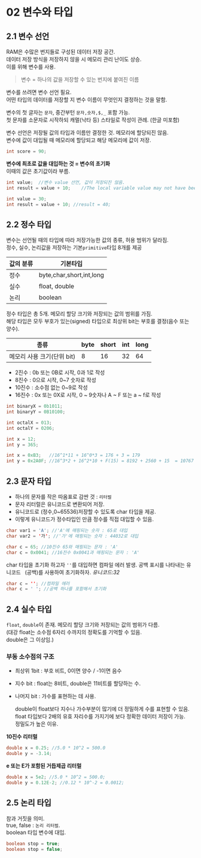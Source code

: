 # 02 변수와 타입

## 2.1 변수 선언

RAM은 수많은 번지들로 구성된 데이터 저장 공간.   
데이터 저장 방식을 저장하지 않을 시 메모리 관리 난이도 상승.  
이를 위해 변수를 사용.
> 변수 = 하나의 값을 저장할 수 있는 번지에 붙여진 이름

변수를 쓰려면 변수 선언 필요.  
어떤 타입의 데이터를 저장할 지 변수 이름이 무엇인지 결정하는 것을 말함.

변수의 첫 글자는 `문자`, 중간부턴 `문자,숫자,$,_` 포함 가능.  
첫 문자를 소문자로 시작하되 캐멀(낙타 등) 스타일로 작성이 관례. (한글 미포함)

변수 선언은 저장될 값의 타입과 이름만 결정한 것. 메모리에 할당되진 않음.  
변수에 값이 대입될 때 메모리에 할당되고 해당 메모리에 값이 저장.

```java
int score = 90;
```

**변수에 최초로 값을 대입하는 것 = 변수의 초기화**  
이때의 값은 초기값이라 부름.

```java
int value;  //변수 value 선언, 값이 저장되진 않음.
int result = value + 10;    //The local variable value may not have been initialized !ERROR!
```

```java
int value = 30;
int result = value + 10; //result = 40;
```

## 2.2 정수 타입

변수는 선언될 때의 타입에 따라 저장가능한 값의 종류, 허용 범위가 달라짐.  
정수, 실수, 논리값을 저장하는 기본`primitive`타입 8개를 제공

| 값의 분류 | 기본타입                     |
|-------|--------------------------|
| 정수    | byte,char,short,int,long |
| 실수    | float, double            |
| 논리    | boolean                  |

정수 타입은 총 5개. 메모리 할당 크기와 저장되는 값의 범위를 가짐.  
해당 타입은 모두 부호가 있는(signed) 타입으로 최상위 bit는 부호를 결정(음수 또는 양수).

| 종류                | byte | short | int | long |
|-------------------|------|-------|-----|------|
| 메모리 사용 크기(단위 bit) | 8    | 16    | 32  | 64   |

* 2진수 : 0b 또는 0B로 시작, 0과 1로 작성
* 8진수 : 0으로 시작, 0~7 숫자로 작성
* 10진수 : 소수점 없는 0~9로 작성
* 16진수 : 0x 또는 0X로 시작, 0 ~ 9숫자나 A ~ F 또는 a ~ f로 작성
```java
int binaryX = 0b1011;
int binaryY = 0B10100;

int octalX = 013;
int octalY = 0206;

int x = 12;
int y = 365;

int x = 0xB3;   //16^1*11 + 16^0*3 = 176 + 3 = 179
int y = 0x2A0F; //16^3*2 + 16^2*10 + F(15) = 8192 + 2560 + 15  = 10767 
```
## 2.3 문자 타입
* 하나의 문자를 작은 따옴표로 감싼 것 : `리터럴`
* 문자 리터럴은 유니코드로 변환되어 저장.
* 유니코드로 (정수,0~65536)저장할 수 있도록 char 타입을 제공.
* 이렇게 유니코드가 정수타입인 만큼 정수를 직접 대입할 수 있음.
```java
char var1 = 'A'; //'A'에 매핑되는 숫자 : 65로 대입
char var2 = '가'; //'가'에 매핑되는 숫자 : 44032로 대입
```
```java
char c = 65; //10진수 65와 매핑되는 문자 : 'A'
char c = 0x0041; //16진수 0x0041과 매핑되는 문자 : 'A'
```
char 타입을 초기화 하고자 `''`를 대입하면 컴파일 에러 발생. 
공백 표시를 나타내는 유니코드 ` `(공백)를 사용하여 초기화하자. *유니코드:32*
```java
char c = ''; //컴파일 에러
char c = ' '; //공백 하나를 포함해서 초기화
```
## 2.4 실수 타입
`float`, `double`이 존재. 
메모리 할당 크기와 저장되는 값의 범위가 다름.  
(대강 float는 소수점 6자리 수까지의 정확도를 기억할 수 있음.  
double은 그 이상임.)

### 부동 소수점의 구조
* 최상위 1bit : 부호 비트, 0이면 양수 / -1이면 음수
* 지수 bit : float는 8비트, double은 11비트를 할당하는 수. 
* 나머지 bit : 가수를 표현하는 데 사용.

  
  double이 float보다 지수나 가수부분이 많기에 더 정밀하게 수를 표현할 수 있음.  
float 타입보다 2배의 유효 자리수를 가지기에 보다 정확한 데이터 저장이 가능.  
정밀도가 높은 이유.   

**10진수 리터럴**
```java
double x = 0.25; //5.0 * 10^2 = 500.0
double y = -3.14;
```
**e 또는 E가 포함된 거듭제곱 리터럴**
```java
double x = 5e2; //5.0 * 10^2 = 500.0;
double y = 0.12E-2; //0.12 * 10^-2 = 0.0012;
```
## 2.5 논리 타입
참과 거짓을 의미.  
true, false : `논리 리터럴`.  
boolean 타입 변수에 대입.  

```java
boolean stop = true;
boolean stop = false;
```